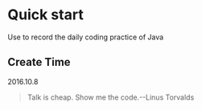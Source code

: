 # Quick start
Use to record the daily coding practice of Java


## Create Time
2016.10.8

> Talk is cheap. Show me the code.--Linus Torvalds
